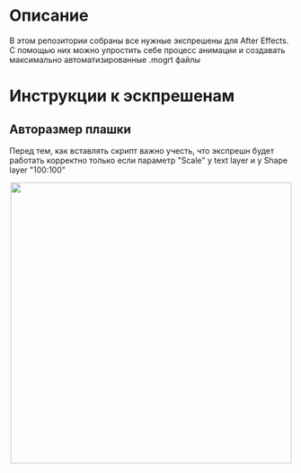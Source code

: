 # Описание
В этом репозитории собраны все нужные экспрешены для After Effects.
С помощью них можно упростить себе процесс анимации и создавать максимально автоматизированные .mogrt файлы

# Инструкции к эскпрешенам
## Авторазмер плашки
Перед тем, как вставлять скрипт важно учесть, что экспрешн будет работать корректно только если параметр "Scale" у text layer и у Shape layer "100:100"
<p align="center">
<img src="https://github.com/NikitinIlya0204/ae-expressions/assets/165285759/25dfc3c1-410d-4304-ad5a-7d76318cb33d" width="500" />
</p>
